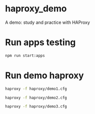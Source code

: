 # haproxy_demo
A demo: study and practice with HAProxy

# Run apps testing

```sh
npm run start:apps
```

# Run demo haproxy

```sh
haproxy -f haproxy/demo1.cfg
```

```sh
haproxy -f haproxy/demo2.cfg
```

```sh
haproxy -f haproxy/demo3.cfg
```